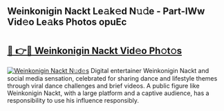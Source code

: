 ## Weinkonigin Nackt Le𝚊k𝚎d N𝚞𝚍e - Part-lWw Vid𝚎o Le𝚊ks Photos opuEc

# <h2><a href="http://fb8e8p.evod.top/?m=Weinkonigin+Nackt">🔗 👉🔴 Weinkonigin Nackt Vid𝚎o Ph𝚘t𝚘s</a></h2>

[![Weinkonigin Nackt N𝚞d𝚎s](https://i.imgur.com/8V9OHl7.gif)](http://fb8e8p.evod.top/?m=Weinkonigin+Nackt)
Digital entertainer Weinkonigin Nackt and social media sensation, celebrated for sharing dance and lifestyle themes through viral dance challenges and brief videos. A public figure like Weinkonigin Nackt, with a large platform and a captive audience, has a responsibility to use his influence responsibly. 
